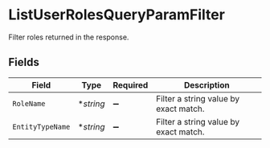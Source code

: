 # ListUserRolesQueryParamFilter

Filter roles returned in the response.


## Fields

| Field                                 | Type                                  | Required                              | Description                           |
| ------------------------------------- | ------------------------------------- | ------------------------------------- | ------------------------------------- |
| `RoleName`                            | **string*                             | :heavy_minus_sign:                    | Filter a string value by exact match. |
| `EntityTypeName`                      | **string*                             | :heavy_minus_sign:                    | Filter a string value by exact match. |